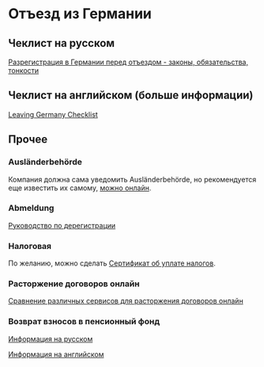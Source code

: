 # Отъезд из Германии

## Чеклист на русском

[Разрегистрация в Германии перед отъездом - законы, обязательства, тонкости](https://www.tupa-germania.ru/zhizn/otezd-iz-germanii-snjatie-propiski.html)

## Чеклист на английском (больше информации)

[Leaving Germany Checklist](files/Leaving%20Germany%20Checklist.pdf)

## Прочее

### Ausländerbehörde
Компания должна сама уведомить Ausländerbehörde, но рекомендуется еще известить их самому, [можно онлайн](https://www.berlin.de/einwanderung/ueber-uns/kontakt/formular.873011.php).

### Abmeldung
[Руководство по дерегистрации](https://allaboutberlin.com/guides/abmeldung-deregister-in-berlin)

### Налоговая

По желанию, можно сделать [Сертификат об уплате налогов](https://service.berlin.de/dienstleistung/324713/en/).

### Расторжение договоров онлайн

[Сравнение различных сервисов для расторжения договоров онлайн](https://www.finanztip.de/kuendigungsdienste/)

### Возврат взносов в пенсионный фонд

[Информация на русском](https://github.com/ru-de/faq/blob/master/Налоги.md#возврат-взносов-в-пенсионный-фонд-после-выезда-из-германии)

[Информация на английском](https://www.expattax.de/german-pension-contributions-refunded/)
